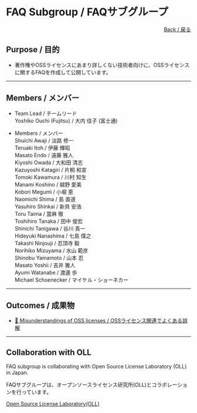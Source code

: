 # FAQ Subgroup / FAQサブグループ

<div style="text-align: right;">
<a href="/OpenChain-JWG/">Back / 戻る</a>
</div>

## Purpose / 目的

- 著作権やOSSライセンスにあまり詳しくない技術者向けに、OSSライセンスに関するFAQを作成して公開しています。

---

## Members / メンバー

- Team Lead / チームリード  
Yoshiko Ouchi (Fujitsu) / 大内 佳子 (富士通)  

- Members / メンバー  
Shuichi Awaji / 淡路 修一  
Teruaki Itoh / 伊藤 輝昭  
Masato Endo / 遠藤 雅人  
Kiyoshi Owada / 大和田 清志  
Kazuyoshi Katagiri / 片桐 和宣  
Tomoki Kawamura / 川村 知生  
Manami Koshino / 越野 愛美  
Kobori Megumi / 小堀 恵  
Naomichi Shima / 島 直道  
Yasuhiro Shinkai / 新貝 安浩  
Toru Taima / 當麻 徹  
Toshihiro Tanaka / 田中 俊宏  
Shinichi Tanigawa / 谷川 真一  
Hideyuki Nanashima / 七島 偉之  
Takashi Ninjouji / 忍頂寺 毅  
Norihiko Mizuyama / 水山 範彦  
Shinobu Yamamoto / 山本 忍  
Masato Yoshii / 吉井 雅人  
Ayumi Watanabe / 渡邊 歩  
Michael Schoenecker / マイケル・ショーネカー  

---

## Outcomes / 成果物

- [&#x1f4c2; Misunderstandings of OSS licenses / OSSライセンス関連でよくある誤解](https://github.com/OpenChain-Project/Onboarding-JWG/tree/master/Education_Material/FAQ)  

---

## Collaboration with OLL

FAQ subgroup is collaborating with Open Source License Laboratory (OLL) in Japan.

FAQサブグループは、オープンソースライセンス研究所(OLL)とコラボレーションを行っています。

[Open Source License Laboratory(OLL)](https://www.osll.jp/)

